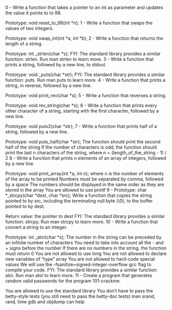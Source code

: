 0 - Write a function that takes a pointer to an int as parameter and updates the value it points to to 98.

Prototype: void reset_to_98(int *n);
1 - Write a function that swaps the values of two integers.

Prototype: void swap_int(int *a, int *b);
2 - Write a function that returns the length of a string.

Prototype: int _strlen(char *s);
FYI: The standard library provides a similar function: strlen. Run man strlen to learn more.
3 - Write a function that prints a string, followed by a new line, to stdout.

Prototype: void _puts(char *str);
FYI: The standard library provides a similar function: puts. Run man puts to learn more.
4 - Write a function that prints a string, in reverse, followed by a new line.

Prototype: void print_rev(char *s);
5 - Write a function that reverses a string.

Prototype: void rev_string(char *s);
6 - Write a function that prints every other character of a string, starting with the first character, followed by a new line.

Prototype: void puts2(char *str);
7 - Write a function that prints half of a string, followed by a new line.

Prototype: void puts_half(char *str);
The function should print the second half of the string
If the number of characters is odd, the function should print the last n characters of the string, where n = (length_of_the_string - 1) / 2
8 - Write a function that prints n elements of an array of integers, followed by a new line.

Prototype: void print_array(int *a, int n);
where n is the number of elements of the array to be printed
Numbers must be separated by comma, followed by a space
The numbers should be displayed in the same order as they are stored in the array
You are allowed to use printf
9 - 	Prototype: char *_strcpy(char *dest, char *src);
Write a function that copies the string pointed to by src, including the terminating null byte (\0), to the buffer pointed to by dest.

Return value: the pointer to dest
FYI: The standard library provides a similar function: strcpy. Run man strcpy to learn more.
10 - Write a function that convert a string to an integer.

Prototype: int _atoi(char *s);
The number in the string can be preceded by an infinite number of characters
You need to take into account all the - and + signs before the number
If there are no numbers in the string, the function must return 0
You are not allowed to use long
You are not allowed to declare new variables of “type” array
You are not allowed to hard-code special values
We will use the -fsanitize=signed-integer-overflow gcc flag to compile your code.
FYI: The standard library provides a similar function: atoi. Run man atoi to learn more.
11 - Create a program that generates random valid passwords for the program 101-crackme.

You are allowed to use the standard library
You don’t have to pass the betty-style tests (you still need to pass the betty-doc tests)
man srand, rand, time
gdb and objdump can help
